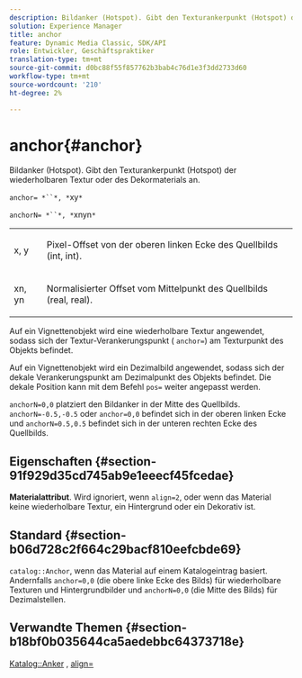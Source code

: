 ```yaml
---
description: Bildanker (Hotspot). Gibt den Texturankerpunkt (Hotspot) der wiederholbaren Textur oder des Dekormaterials an.
solution: Experience Manager
title: anchor
feature: Dynamic Media Classic, SDK/API
role: Entwickler, Geschäftspraktiker
translation-type: tm+mt
source-git-commit: d0bc88f55f857762b3bab4c76d1e3f3dd2733d60
workflow-type: tm+mt
source-wordcount: '210'
ht-degree: 2%

---
```



# anchor{#anchor}

Bildanker (Hotspot). Gibt den Texturankerpunkt (Hotspot) der wiederholbaren Textur oder des Dekormaterials an.

`anchor= *``*, *`xy`*`

`anchorN= *``*, *`xnyn`*`

<table id="simpletable_1D8E91D8424A424787C4D20C9B040115"> 
 <tr class="strow"> 
  <td class="stentry"> <p><span class="varname"> x</span>,  <span class="varname"> y</span> </p></td> 
  <td class="stentry"> <p>Pixel-Offset von der oberen linken Ecke des Quellbilds (int, int). </p></td> 
 </tr> 
 <tr class="strow"> 
  <td class="stentry"> <p><span class="varname"> xn</span>,  <span class="varname"> yn</span> </p></td> 
  <td class="stentry"> <p>Normalisierter Offset vom Mittelpunkt des Quellbilds (real, real). </p></td> 
 </tr> 
</table>

Auf ein Vignettenobjekt wird eine wiederholbare Textur angewendet, sodass sich der Textur-Verankerungspunkt ( `anchor=`) am Texturpunkt des Objekts befindet.

Auf ein Vignettenobjekt wird ein Dezimalbild angewendet, sodass sich der dekale Verankerungspunkt am Dezimalpunkt des Objekts befindet. Die dekale Position kann mit dem Befehl `pos=` weiter angepasst werden.

`anchorN=0,0` platziert den Bildanker in der Mitte des Quellbilds. `anchorN=-0.5,-0.5` oder  `anchor=0,0` befindet sich in der oberen linken Ecke und  `anchorN=0.5,0.5` befindet sich in der unteren rechten Ecke des Quellbilds.

## Eigenschaften {#section-91f929d35cd745ab9e1eeecf45fcedae}

**Materialattribut**. Wird ignoriert, wenn `align=2`, oder wenn das Material keine wiederholbare Textur, ein Hintergrund oder ein Dekorativ ist.

## Standard {#section-b06d728c2f664c29bacf810eefcbde69}

`catalog::Anchor`, wenn das Material auf einem Katalogeintrag basiert. Andernfalls `anchor=0,0` (die obere linke Ecke des Bilds) für wiederholbare Texturen und Hintergrundbilder und `anchorN=0,0` (die Mitte des Bilds) für Dezimalstellen.

## Verwandte Themen {#section-b18bf0b035644ca5aedebbc64373718e}

[Katalog::Anker](../../../../../ir-api/material-cat/image-rendering-api-ref/c-ir-material-catalog/c-ir-material-data-reference/r-ir-cat-anchor.md#reference-d9b1d49db1fc440686f64b84453297ab) ,  [align=](../../../../../ir-api/http-protocol/image-rendering-api-ref/c-ir-http-protocol-ref/c-ir-http-protocol-command-reference/r-ir-align.md#reference-4d63baa522ce42f9b15167ba34c5c6a7)
